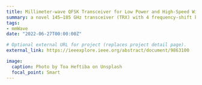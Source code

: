 ```yaml
---
title: Millimeter-wave QFSK Transceiver for Low Power and High-Speed Wireless Communication in Silicon
summary: a novel 145–185 GHz transceiver (TRX) with 4 frequency-shift keying (4FSK) modulation `external_link`.
tags:
- mmWave
date: "2022-06-27T00:00:00Z"

# Optional external URL for project (replaces project detail page).
external_link: https://ieeexplore.ieee.org/abstract/document/9863100

image:
  caption: Photo by Toa Heftiba on Unsplash
  focal_point: Smart
---
```


